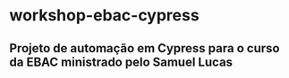 # workshop-ebac-cypress

## Projeto de automação em Cypress para o curso da EBAC ministrado pelo Samuel Lucas
